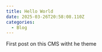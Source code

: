 ```yaml
---
title: Hello World
date: 2025-03-26T20:58:08.110Z
categories:
  - Blog
---
```

F﻿irst post on this CMS witht he theme